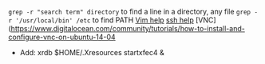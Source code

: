 `grep -r "search term" directory` to find a line in a directory, any file
	`grep -r '/usr/local/bin' /etc` to find PATH
[Vim help](https://www.cs.oberlin.edu/~kuperman/help/vim/)
[ssh help](https://askubuntu.com/questions/48555/how-to-set-up-a-ubuntu-server-to-be-securely-available-from-internet)
[VNC](https://www.digitalocean.com/community/tutorials/how-to-install-and-configure-vnc-on-ubuntu-14-04
 - Add: xrdb $HOME/.Xresources
				startxfec4 &

